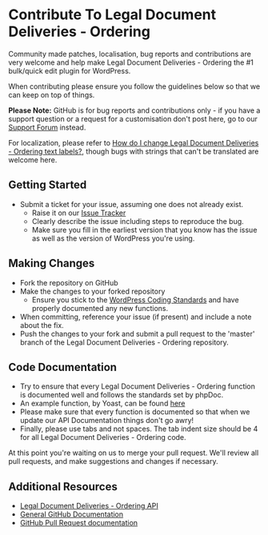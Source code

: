 # Contribute To Legal Document Deliveries - Ordering

Community made patches, localisation, bug reports and contributions are very welcome and help make Legal Document Deliveries - Ordering the #1 bulk/quick edit plugin for WordPress.

When contributing please ensure you follow the guidelines below so that we can keep on top of things.

__Please Note:__ GitHub is for bug reports and contributions only - if you have a support question or a request for a customisation don't post here, go to our [Support Forum](http://wordpress.org/support/plugin/ldd-ordering) instead.

For localization, please refer to [How do I change Legal Document Deliveries - Ordering text labels?](https://aihrus.zendesk.com/entries/23691557-How-do-I-change-Testimonials-Widget-text-labels-), though bugs with strings that can't be translated are welcome here.

## Getting Started

* Submit a ticket for your issue, assuming one does not already exist.
  * Raise it on our [Issue Tracker](https://github.com/michael-cannon/ldd-ordering/issues)
  * Clearly describe the issue including steps to reproduce the bug.
  * Make sure you fill in the earliest version that you know has the issue as well as the version of WordPress you're using.

## Making Changes

* Fork the repository on GitHub
* Make the changes to your forked repository
  * Ensure you stick to the [WordPress Coding Standards](http://codex.wordpress.org/WordPress_Coding_Standards) and have properly documented any new functions.
* When committing, reference your issue (if present) and include a note about the fix.
* Push the changes to your fork and submit a pull request to the 'master' branch of the Legal Document Deliveries - Ordering repository.

## Code Documentation

* Try to ensure that every Legal Document Deliveries - Ordering function is documented well and follows the standards set by phpDoc.
* An example function, by Yoast, can be found [here](https://gist.github.com/jdevalk/5574677)
* Please make sure that every function is documented so that when we update our API Documentation things don't go awry!
* Finally, please use tabs and not spaces. The tab indent size should be 4 for all Legal Document Deliveries - Ordering code.

At this point you're waiting on us to merge your pull request. We'll review all pull requests, and make suggestions and changes if necessary.

## Additional Resources

* [Legal Document Deliveries - Ordering API](https://github.com/michael-cannon/ldd-ordering/blob/master/API.md)
* [General GitHub Documentation](http://help.github.com/)
* [GitHub Pull Request documentation](http://help.github.com/send-pull-requests/)
